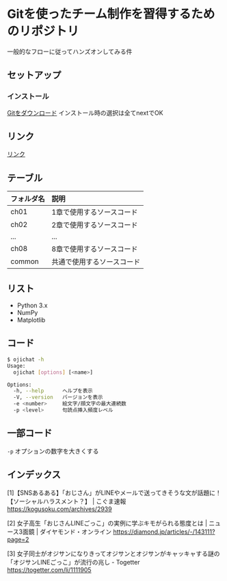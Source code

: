 # Gitを使ったチーム制作を習得するためのリポジトリ
一般的なフローに従ってハンズオンしてみる件

## セットアップ
### インストール
[Gitをダウンロード](https://git-scm.com/)
インストール時の選択は全てnextでOK

## リンク
[リンク](https://test.com/)

## テーブル
|フォルダ名 |説明                         |
|:--        |:--                          |
|ch01       |1章で使用するソースコード    |
|ch02       |2章で使用するソースコード    |
|...        |...                          |
|ch08       |8章で使用するソースコード    |
|common     |共通で使用するソースコード   |


## リスト
* Python 3.x
* NumPy
* Matplotlib

## コード
```bash
$ ojichat -h
Usage:
  ojichat [options] [<name>]

Options:
  -h, --help      ヘルプを表示
  -V, --version   バージョンを表示
  -e <number>     絵文字/顔文字の最大連続数
  -p <level>      句読点挿入頻度レベル
```

## 一部コード
`-p` オプションの数字を大きくする


## インデックス
[1]【SNSあるある】「おじさん」がLINEやメールで送ってきそうな文が話題に！【ソーシャルハラスメント？】 | こぐま速報
https://kogusoku.com/archives/2939

[2] 女子高生「おじさんLINEごっこ」の実例に学ぶキモがられる態度とは | ニュース3面鏡 | ダイヤモンド・オンライン
https://diamond.jp/articles/-/143111?page=2

[3] 女子同士がオジサンになりきってオジサンとオジサンがキャッキャする謎の「オジサンLINEごっこ」が流行の兆し - Togetter
https://togetter.com/li/1111905